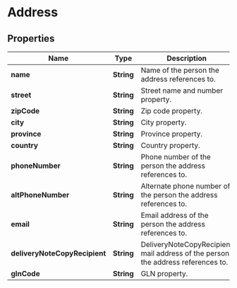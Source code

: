 
# Address

## Properties
Name | Type | Description | Notes
------------ | ------------- | ------------- | -------------
**name** | **String** | Name of the person the address references to. | 
**street** | **String** | Street name and number property. | 
**zipCode** | **String** | Zip code property. | 
**city** | **String** | City property. | 
**province** | **String** | Province property. | 
**country** | **String** | Country property. | 
**phoneNumber** | **String** | Phone number of the person the address references to. | 
**altPhoneNumber** | **String** | Alternate phone number of the person the address references to. |  [optional]
**email** | **String** | Email address of the person the address references to. |  [optional]
**deliveryNoteCopyRecipient** | **String** | DeliveryNoteCopyRecipient mail address of the person the address references to. |  [optional]
**glnCode** | **String** | GLN property. |  [optional]



